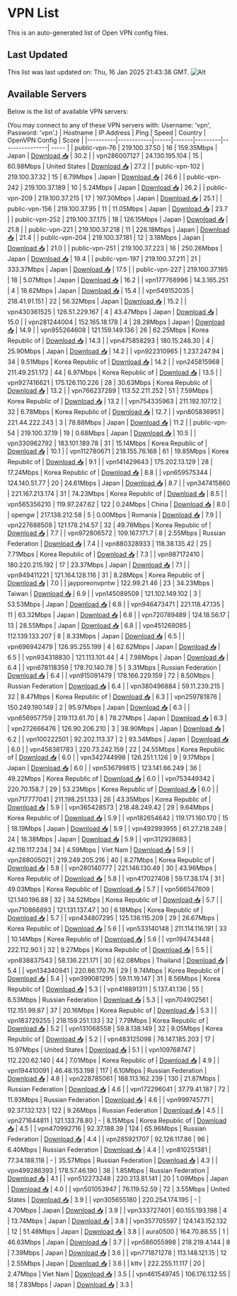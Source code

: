 # VPN List

This is an auto-generated list of Open VPN config files.

## Last Updated

This list was last updated on: Thu, 16 Jan 2025 21:43:38 GMT.
![Alt](https://repobeats.axiom.co/api/embed/186b98318ef1479477931607c1ad7d823f12451f.svg "Repobeats analytics image")

## Available Servers

Below is the list of available VPN servers:

(You may connect to any of these VPN servers with: Username: 'vpn', Password: 'vpn'.)
| Hostname | IP Address | Ping | Speed | Country | OpenVPN Config | Score |
|----------|------------|------|-------|---------|----------------| ----- |
| public-vpn-76 | 219.100.37.50 | 16 | 159.35Mbps | Japan | [Download 📥](./configs/server_0_JP.ovpn) | 30.2 |
| vpn286007127 | 24.130.195.104 | 15 | 60.98Mbps | United States | [Download 📥](./configs/server_1_US.ovpn) | 27.2 |
| public-vpn-102 | 219.100.37.32 | 15 | 6.79Mbps | Japan | [Download 📥](./configs/server_2_JP.ovpn) | 26.6 |
| public-vpn-242 | 219.100.37.189 | 10 | 5.24Mbps | Japan | [Download 📥](./configs/server_3_JP.ovpn) | 26.2 |
| public-vpn-209 | 219.100.37.215 | 17 | 197.30Mbps | Japan | [Download 📥](./configs/server_4_JP.ovpn) | 25.1 |
| public-vpn-156 | 219.100.37.95 | 11 | 11.05Mbps | Japan | [Download 📥](./configs/server_5_JP.ovpn) | 23.7 |
| public-vpn-252 | 219.100.37.175 | 18 | 126.15Mbps | Japan | [Download 📥](./configs/server_6_JP.ovpn) | 21.8 |
| public-vpn-221 | 219.100.37.218 | 11 | 226.18Mbps | Japan | [Download 📥](./configs/server_7_JP.ovpn) | 21.4 |
| public-vpn-204 | 219.100.37.181 | 12 | 3.18Mbps | Japan | [Download 📥](./configs/server_8_JP.ovpn) | 21.0 |
| public-vpn-251 | 219.100.37.223 | 16 | 250.26Mbps | Japan | [Download 📥](./configs/server_9_JP.ovpn) | 19.4 |
| public-vpn-197 | 219.100.37.211 | 21 | 333.37Mbps | Japan | [Download 📥](./configs/server_10_JP.ovpn) | 17.5 |
| public-vpn-227 | 219.100.37.185 | 18 | 5.07Mbps | Japan | [Download 📥](./configs/server_11_JP.ovpn) | 16.2 |
| vpn177768996 | 14.3.165.251 | 4 | 18.62Mbps | Japan | [Download 📥](./configs/server_12_JP.ovpn) | 15.4 |
| vpn549152035 | 218.41.91.151 | 22 | 56.32Mbps | Japan | [Download 📥](./configs/server_13_JP.ovpn) | 15.2 |
| vpn430361525 | 126.51.229.167 | 4 | 43.47Mbps | Japan | [Download 📥](./configs/server_14_JP.ovpn) | 15.0 |
| vpn281244004 | 152.165.18.178 | 4 | 28.28Mbps | Japan | [Download 📥](./configs/server_15_JP.ovpn) | 14.9 |
| vpn955264608 | 121.159.149.136 | 26 | 62.25Mbps | Korea Republic of | [Download 📥](./configs/server_16_KR.ovpn) | 14.3 |
| vpn475858293 | 180.15.248.30 | 4 | 25.90Mbps | Japan | [Download 📥](./configs/server_17_JP.ovpn) | 14.2 |
| vpn922310965 | 1.237.247.94 | 34 | 9.51Mbps | Korea Republic of | [Download 📥](./configs/server_18_KR.ovpn) | 14.2 |
| vpn245815968 | 211.49.251.172 | 44 | 6.97Mbps | Korea Republic of | [Download 📥](./configs/server_19_KR.ovpn) | 13.5 |
| vpn927416621 | 175.126.110.226 | 28 | 30.63Mbps | Korea Republic of | [Download 📥](./configs/server_20_KR.ovpn) | 13.2 |
| vpn766237289 | 113.52.211.252 | 51 | 7.59Mbps | Korea Republic of | [Download 📥](./configs/server_21_KR.ovpn) | 13.2 |
| vpn754335963 | 211.192.107.12 | 32 | 6.78Mbps | Korea Republic of | [Download 📥](./configs/server_22_KR.ovpn) | 12.7 |
| vpn805836951 | 221.44.222.243 | 3 | 78.88Mbps | Japan | [Download 📥](./configs/server_23_JP.ovpn) | 11.2 |
| public-vpn-54 | 219.100.37.19 | 19 | 0.68Mbps | Japan | [Download 📥](./configs/server_24_JP.ovpn) | 10.5 |
| vpn330962792 | 183.101.189.78 | 31 | 15.14Mbps | Korea Republic of | [Download 📥](./configs/server_25_KR.ovpn) | 10.1 |
| vpn112780671 | 218.155.76.168 | 61 | 19.85Mbps | Korea Republic of | [Download 📥](./configs/server_26_KR.ovpn) | 9.1 |
| vpn141429643 | 175.202.13.129 | 28 | 17.24Mbps | Korea Republic of | [Download 📥](./configs/server_27_KR.ovpn) | 8.8 |
| vpn659575344 | 124.140.51.77 | 20 | 24.61Mbps | Japan | [Download 📥](./configs/server_28_JP.ovpn) | 8.7 |
| vpn347415860 | 221.167.213.174 | 31 | 74.23Mbps | Korea Republic of | [Download 📥](./configs/server_29_KR.ovpn) | 8.5 |
| vpn565356210 | 119.97.247.62 | 122 | 0.24Mbps | China | [Download 📥](./configs/server_30_CN.ovpn) | 8.0 |
| opengw | 217.138.212.58 | 5 | 0.00Mbps | Romania | [Download 📥](./configs/server_31_RO.ovpn) | 7.9 |
| vpn227688508 | 121.178.214.57 | 32 | 49.78Mbps | Korea Republic of | [Download 📥](./configs/server_32_KR.ovpn) | 7.7 |
| vpn972806572 | 109.167.171.7 | 8 | 2.55Mbps | Russian Federation | [Download 📥](./configs/server_33_RU.ovpn) | 7.4 |
| vpn880328933 | 118.38.135.42 | 25 | 7.71Mbps | Korea Republic of | [Download 📥](./configs/server_34_KR.ovpn) | 7.3 |
| vpn987172410 | 180.220.215.192 | 17 | 23.37Mbps | Japan | [Download 📥](./configs/server_35_JP.ovpn) | 7.1 |
| vpn949411221 | 121.164.128.116 | 31 | 8.28Mbps | Korea Republic of | [Download 📥](./configs/server_36_KR.ovpn) | 7.0 |
| jayporeonvpntw | 122.99.21.46 | 23 | 34.23Mbps | Taiwan | [Download 📥](./configs/server_37_TW.ovpn) | 6.9 |
| vpn145089509 | 121.102.149.102 | 3 | 53.53Mbps | Japan | [Download 📥](./configs/server_38_JP.ovpn) | 6.8 |
| vpn946473471 | 221.118.47.135 | 11 | 63.32Mbps | Japan | [Download 📥](./configs/server_39_JP.ovpn) | 6.8 |
| vpn720789489 | 124.18.56.17 | 13 | 28.55Mbps | Japan | [Download 📥](./configs/server_40_JP.ovpn) | 6.8 |
| vpn451268085 | 112.139.133.207 | 8 | 8.33Mbps | Japan | [Download 📥](./configs/server_41_JP.ovpn) | 6.5 |
| vpn696942479 | 126.95.255.199 | 4 | 62.62Mbps | Japan | [Download 📥](./configs/server_42_JP.ovpn) | 6.5 |
| vpn934318830 | 121.113.101.44 | 4 | 7.98Mbps | Japan | [Download 📥](./configs/server_43_JP.ovpn) | 6.4 |
| vpn678118359 | 178.70.140.78 | 5 | 3.31Mbps | Russian Federation | [Download 📥](./configs/server_44_RU.ovpn) | 6.4 |
| vpn915091479 | 178.166.229.159 | 72 | 8.50Mbps | Russian Federation | [Download 📥](./configs/server_45_RU.ovpn) | 6.4 |
| vpn380496884 | 59.11.239.215 | 32 | 8.47Mbps | Korea Republic of | [Download 📥](./configs/server_46_KR.ovpn) | 6.3 |
| vpn259781876 | 150.249.190.149 | 2 | 95.97Mbps | Japan | [Download 📥](./configs/server_47_JP.ovpn) | 6.3 |
| vpn656957759 | 219.113.61.70 | 8 | 78.27Mbps | Japan | [Download 📥](./configs/server_48_JP.ovpn) | 6.3 |
| vpn272666476 | 126.90.206.210 | 3 | 38.90Mbps | Japan | [Download 📥](./configs/server_49_JP.ovpn) | 6.2 |
| vpn100222501 | 92.202.113.37 | 2 | 93.34Mbps | Japan | [Download 📥](./configs/server_50_JP.ovpn) | 6.0 |
| vpn458381783 | 220.73.242.159 | 22 | 24.55Mbps | Korea Republic of | [Download 📥](./configs/server_51_KR.ovpn) | 6.0 |
| vpn342744998 | 126.251.1.126 | 9 | 9.17Mbps | Japan | [Download 📥](./configs/server_52_JP.ovpn) | 6.0 |
| vpn536799815 | 123.141.66.249 | 36 | 49.22Mbps | Korea Republic of | [Download 📥](./configs/server_53_KR.ovpn) | 6.0 |
| vpn753449342 | 220.70.158.7 | 29 | 53.23Mbps | Korea Republic of | [Download 📥](./configs/server_54_KR.ovpn) | 6.0 |
| vpn717777041 | 211.198.251.133 | 26 | 43.35Mbps | Korea Republic of | [Download 📥](./configs/server_55_KR.ovpn) | 5.9 |
| vpn365428573 | 218.48.249.42 | 29 | 9.64Mbps | Korea Republic of | [Download 📥](./configs/server_56_KR.ovpn) | 5.9 |
| vpn182654642 | 119.171.160.170 | 15 | 18.19Mbps | Japan | [Download 📥](./configs/server_57_JP.ovpn) | 5.9 |
| vpn492993955 | 61.27.218.249 | 24 | 18.38Mbps | Japan | [Download 📥](./configs/server_58_JP.ovpn) | 5.9 |
| vpn312928683 | 42.118.117.234 | 34 | 4.59Mbps | Viet Nam | [Download 📥](./configs/server_59_VN.ovpn) | 5.9 |
| vpn288005021 | 219.249.205.216 | 40 | 8.27Mbps | Korea Republic of | [Download 📥](./configs/server_60_KR.ovpn) | 5.8 |
| vpn280140777 | 221.146.130.49 | 30 | 43.96Mbps | Korea Republic of | [Download 📥](./configs/server_61_KR.ovpn) | 5.8 |
| vpn417027408 | 59.17.38.174 | 31 | 49.03Mbps | Korea Republic of | [Download 📥](./configs/server_62_KR.ovpn) | 5.7 |
| vpn566547609 | 121.140.196.88 | 32 | 34.52Mbps | Korea Republic of | [Download 📥](./configs/server_63_KR.ovpn) | 5.7 |
| vpn710866893 | 121.131.137.47 | 30 | 6.18Mbps | Korea Republic of | [Download 📥](./configs/server_64_KR.ovpn) | 5.7 |
| vpn434807295 | 125.136.115.209 | 29 | 26.67Mbps | Korea Republic of | [Download 📥](./configs/server_65_KR.ovpn) | 5.6 |
| vpn533140148 | 211.114.116.191 | 33 | 10.14Mbps | Korea Republic of | [Download 📥](./configs/server_66_KR.ovpn) | 5.6 |
| vpn194743448 | 222.112.90.1 | 32 | 9.27Mbps | Korea Republic of | [Download 📥](./configs/server_67_KR.ovpn) | 5.5 |
| vpn838837543 | 58.136.221.171 | 30 | 62.08Mbps | Thailand | [Download 📥](./configs/server_68_TH.ovpn) | 5.4 |
| vpn134340941 | 220.86.170.76 | 29 | 9.74Mbps | Korea Republic of | [Download 📥](./configs/server_69_KR.ovpn) | 5.4 |
| vpn399081295 | 59.11.19.147 | 31 | 8.56Mbps | Korea Republic of | [Download 📥](./configs/server_70_KR.ovpn) | 5.3 |
| vpn418891311 | 5.137.41.136 | 55 | 6.53Mbps | Russian Federation | [Download 📥](./configs/server_71_RU.ovpn) | 5.3 |
| vpn704902561 | 112.151.99.87 | 37 | 20.16Mbps | Korea Republic of | [Download 📥](./configs/server_72_KR.ovpn) | 5.3 |
| vpn183729255 | 218.159.251.133 | 32 | 7.79Mbps | Korea Republic of | [Download 📥](./configs/server_73_KR.ovpn) | 5.2 |
| vpn131068558 | 59.8.138.149 | 32 | 9.05Mbps | Korea Republic of | [Download 📥](./configs/server_74_KR.ovpn) | 5.2 |
| vpn483125098 | 76.147.185.203 | 17 | 15.97Mbps | United States | [Download 📥](./configs/server_75_US.ovpn) | 5.1 |
| vpn109768747 | 112.220.62.140 | 44 | 7.01Mbps | Korea Republic of | [Download 📥](./configs/server_76_KR.ovpn) | 4.9 |
| vpn194410091 | 46.48.153.198 | 117 | 6.10Mbps | Russian Federation | [Download 📥](./configs/server_77_RU.ovpn) | 4.8 |
| vpn228785061 | 188.113.162.239 | 130 | 21.87Mbps | Russian Federation | [Download 📥](./configs/server_78_RU.ovpn) | 4.6 |
| vpn172296041 | 37.79.41.187 | 72 | 11.93Mbps | Russian Federation | [Download 📥](./configs/server_79_RU.ovpn) | 4.6 |
| vpn999745771 | 92.37.132.123 | 122 | 9.26Mbps | Russian Federation | [Download 📥](./configs/server_80_RU.ovpn) | 4.5 |
| vpn271644811 | 121.133.78.80 | - | 8.15Mbps | Korea Republic of | [Download 📥](./configs/server_81_KR.ovpn) | 4.5 |
| vpn470992716 | 92.37.188.39 | 124 | 65.96Mbps | Russian Federation | [Download 📥](./configs/server_82_RU.ovpn) | 4.4 |
| vpn285921707 | 92.126.117.86 | 96 | 6.40Mbps | Russian Federation | [Download 📥](./configs/server_83_RU.ovpn) | 4.4 |
| vpn810251381 | 77.34.188.118 | - | 35.57Mbps | Russian Federation | [Download 📥](./configs/server_84_RU.ovpn) | 4.3 |
| vpn499286393 | 178.57.46.190 | 38 | 1.85Mbps | Russian Federation | [Download 📥](./configs/server_85_RU.ovpn) | 4.1 |
| vpn512273248 | 220.213.81.141 | 20 | 1.09Mbps | Japan | [Download 📥](./configs/server_86_JP.ovpn) | 4.0 |
| vpn501053947 | 76.119.52.59 | 72 | 3.55Mbps | United States | [Download 📥](./configs/server_87_US.ovpn) | 3.9 |
| vpn305655180 | 220.254.174.195 | - | 4.70Mbps | Japan | [Download 📥](./configs/server_88_JP.ovpn) | 3.9 |
| vpn333727401 | 60.155.193.198 | 4 | 13.74Mbps | Japan | [Download 📥](./configs/server_89_JP.ovpn) | 3.8 |
| vpn357705597 | 124.143.152.132 | 12 | 51.48Mbps | Japan | [Download 📥](./configs/server_90_JP.ovpn) | 3.8 |
| aura0500 | 164.70.86.55 | 1 | 46.63Mbps | Japan | [Download 📥](./configs/server_91_JP.ovpn) | 3.7 |
| vpn586055998 | 218.219.4.144 | 8 | 7.39Mbps | Japan | [Download 📥](./configs/server_92_JP.ovpn) | 3.6 |
| vpn771871278 | 113.148.121.15 | 12 | 2.55Mbps | Japan | [Download 📥](./configs/server_93_JP.ovpn) | 3.6 |
| kttv | 222.255.11.117 | 20 | 2.47Mbps | Viet Nam | [Download 📥](./configs/server_94_VN.ovpn) | 3.5 |
| vpn461549745 | 106.176.132.55 | 18 | 7.83Mbps | Japan | [Download 📥](./configs/server_95_JP.ovpn) | 3.3 |
